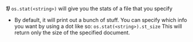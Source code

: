 
***1)*** `os.stat(<string>)` will give you the stats of a file that you specify
  - By default, it will print out a bunch of stuff. You can specify which info you want by using a dot like so:
  `os.stat(<string>).st_size`
  This will return only the size of the specified document.
